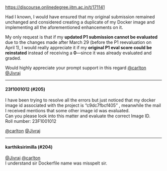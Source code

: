 https://discourse.onlinedegree.iitm.ac.in/t/171141

Had I known, I would have ensured that my original submission remained unchanged and considered creating a duplicate of my Docker image and implementing all the aforementioned enhancements on it.</h2>
<p>My only request is that if my <strong>updated P1 submission cannot be evaluated</strong> due to the changes made after March 29 (before the P1 reevaluation on April 1), I would really appreciate it if my <strong>original P1 eval score could be reinstated</strong> instead of receiving a <strong>0</strong>—since it was already evaluated and graded.</p>
<p>Would highly appreciate your prompt support in this regard <a class="mention" href="/u/carlton">@carlton</a> <a class="mention" href="/u/jivraj">@Jivraj</a></p><hr>

<h4>23f1001012 (#205)</h4>
<p>I  have been trying to resolve all the errors but just noticed that my docker image id associated with the project is “c9dc7fbcf405” , meanwhile the mail I received mentions that some other image id was evaluated.<br/>
Can you please look into this matter and evaluate the correct Image ID.<br/>
Roll number: 23F1001012</p>
<p><a class="mention" href="/u/carlton">@carlton</a> <a class="mention" href="/u/jivraj">@Jivraj</a></p><hr>

<h4>karthiksirimilla (#204)</h4>
<p><a class="mention" href="/u/jivraj">@Jivraj</a> <a class="mention" href="/u/carlton">@carlton</a><br/>
I understand sir Dockerfile name was misspelt sir.
